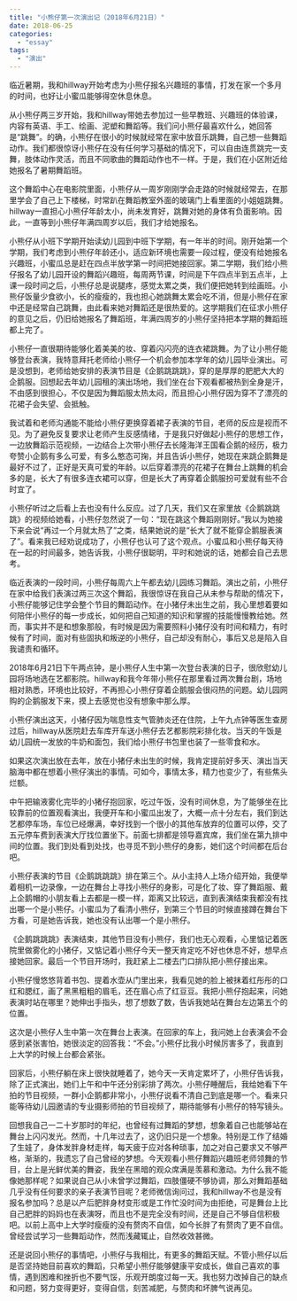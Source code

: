 ```yaml
---
title: "小熊仔第一次演出记（2018年6月21日）"
date: 2018-06-25
categories: 
  - "essay"
tags: 
  - "演出"
---
```


临近暑期，我和hillway开始考虑为小熊仔报名兴趣班的事情，打发在家一个多月的时间，也好让小蜜瓜能够得空休息休息。

从小熊仔两三岁开始，我和hillway带她去参加过一些早教班、兴趣班的体验课，内容有英语、手工、绘画、泥塑和舞蹈等。我们问小熊仔最喜欢什么，她回答是“跳舞”。的确，小熊仔在很小的时候就经常在家中放音乐跳舞，自己想一些舞蹈动作。我们都很惊讶小熊仔在没有任何学习基础的情况下，可以自由连贯跳完一支舞，肢体动作灵活，而且不同歌曲的舞蹈动作也不一样。于是，我们在小区附近给她报名了暑期舞蹈班。

这个舞蹈中心在电影院里面，小熊仔从一周岁刚刚学会走路的时候就经常去，在那里学会了自己上下楼梯，时常趴在舞蹈教室外面的玻璃门上看里面的小姐姐跳舞。hillway一直担心小熊仔年龄太小，尚未发育好，跳舞对她的身体有负面影响。因此，一直等到小熊仔年满四周岁以后，我们才给她报名。

小熊仔从小班下学期开始读幼儿园到中班下学期，有一年半的时间。刚开始第一个学期，我们考虑到小熊仔年龄还小，适应新环境也需要一段过程，便没有给她报名兴趣班，小蜜瓜总是赶在四点半放学第一时间把她接回家。第二学期，我们给小熊仔报名了幼儿园开设的舞蹈兴趣班，每周两节课，时间是下午四点半到五点半，上课一段时间之后，小熊仔总是说腿疼，感觉太累之类，我们便把她转到绘画班。小熊仔饭量少食欲小，长的瘦瘦的，我也担心她跳舞太累会吃不消，但是小熊仔在家中还是经常自己跳舞，由此看来她对舞蹈还是很热爱的。这学期我们在征求小熊仔的意见之后，仍旧给她报名了舞蹈班，年满四周岁的小熊仔坚持把本学期的舞蹈班都上完了。

小熊仔一直很期待能够化着美美的妆、穿着闪闪亮的连衣裙跳舞。为了让小熊仔能够登台表演，我特意拜托老师给小熊仔一个机会参加本学年的幼儿园毕业演出。可是没想到，老师给她安排的表演节目是《企鹅跳跳跳》，穿的是厚厚的肥肥大大的企鹅服。回想起去年幼儿园租的演出场地，我们坐在台下观看都被热到全身是汗，不由感到很担心，不仅是因为舞蹈服太热太闷，而且担心小熊仔因为穿不了漂亮的花裙子会失望、会抵触。

我试着和老师沟通能不能给小熊仔更换穿着裙子表演的节目，老师的反应是视而不见。为了避免反复要求让老师产生反感情绪，于是我只好做起小熊仔的思想工作，一边放舞蹈示范视频，一边结合上次带小熊仔去长隆海洋王国看企鹅的经历，极力夸赞小企鹅有多么可爱，有多么憨态可掬，并且告诉小熊仔，她现在来跳企鹅舞是最好不过了，正好是天真可爱的年龄。以后穿着漂亮的花裙子在舞台上跳舞的机会多的是，长大了有很多连衣裙可以穿，但是长大了再穿着企鹅服扮可爱就有些不合时宜了。

小熊仔听过之后看上去也没有什么反应。过了几天，我们又在家里放《企鹅跳跳跳》的视频给她看，小熊仔忽然说了一句：“现在跳这个舞蹈刚刚好。”我以为她接下来会说“再过一个月就太热了”之类，结果她说的是“长大了就不能穿企鹅服表演了”。看来我已经劝说成功了，小熊仔也认可了这个观点。小蜜瓜和小熊仔每天待在一起的时间最多，她告诉我，小熊仔很聪明，平时和她说的话，她都会自己去思考。

临近表演的一段时间，小熊仔每周六上午都去幼儿园练习舞蹈。演出之前，小熊仔在家中给我们表演过两三次这个舞蹈，我很惊讶在我自己从未参与帮助的情况下，小熊仔能够记住学会整个节目的舞蹈动作。在小猪仔未出生之前，我心里想着要如何陪伴小熊仔的每一步成长，如何把自己知道的知识和掌握的技能慢慢教给她。然而，事实并不是和想象那般，有时候是因为需要照料小猪仔没有时间和精力，有时候有了时间，面对有些固执和叛逆的小熊仔，自己却没有耐心，事后又总是陷入自我谴责和循环。

2018年6月21日下午两点钟，是小熊仔人生中第一次登台表演的日子，很欣慰幼儿园将场地选在艺都影院。hillway和我今年带小熊仔在那里看过两次舞台剧，场地相对熟悉，环境也比较好，不再担心小熊仔穿着企鹅服会很闷热的问题。幼儿园网购的企鹅服发下来，摸上去感觉也没有想象中那么厚。

小熊仔演出这天，小猪仔因为喘息性支气管肺炎还在住院，上午九点钟等医生查房过后，hillway从医院赶去车库开车送小熊仔去艺都影院彩排化妆。当天的午饭是幼儿园统一发放的牛奶和面包，我们给小熊仔书包里也装了一些零食和水。

如果这次演出放在去年，放在小猪仔未出生的时候，我肯定提前好多天、演出当天脑海中都在想着小熊仔演出的事情。可如今，事情太多，精力也变少了，有些焦头烂额。

中午把输液雾化完毕的小猪仔抱回家，吃过午饭，没有时间休息，为了能够坐在比较靠前的位置观看演出，我便开车和小蜜瓜出发了，大概一点十分左右，我们到达艺都停车场，车位已经爆满，幸好找到一个很小的其他车放弃的位置可以停，交了五元停车费到表演大厅找位置坐下。前面七排都是领导嘉宾席，我们坐在第九排中间的位置。我们到处看到处找，也寻觅不到小熊仔的身影，她们这个时间都在后台吧。

小熊仔表演的节目《企鹅跳跳跳》排在第三个。从小主持人上场介绍开始，我便举着相机一边录像，一边在舞台上寻找小熊仔的身影，可是化了妆、穿了舞蹈服、戴上企鹅帽的小朋友看上去都是一模一样，距离又比较远，直到表演结束我都没有找出哪一个是小熊仔。小蜜瓜为了看清小熊仔，到第三个节目的时候直接蹲在舞台下方看，可是她告诉我，她也没有认出哪一个是小熊仔。

《企鹅跳跳跳》表演结束，其他节目没有小熊仔，我们也无心观看，心里惦记着医院里做雾化的小猪仔，又惦记着小熊仔今天一整天肯定吃不好也休息不好，想早点接她回家。最后一个节目开场时，我赶紧上二楼去门口排队把小熊仔接出来。

小熊仔慢悠悠背着书包、提着水壶从门里出来，我看见她的脸上被抹着红彤彤的口红和腮红，画了黑黑粗粗的眉毛，还在眉心点了红豆豆。我把小熊仔抱起来，问她表演时站在哪里？她伸出手指头，想了想数了数，告诉我她站在舞台左边第五个的位置。

这次是小熊仔人生中第一次在舞台上表演。在回家的车上，我问她上台表演会不会感到紧张害怕，她很淡定的回答我：“不会。”小熊仔比我小时候厉害多了，我直到上大学的时候上台都会紧张。

回家后，小熊仔躺在床上很快就睡着了，她今天一天肯定累坏了，小熊仔告诉我，除了正式演出，她们上午和中午还分别彩排了两次。小熊仔睡醒后，我给她看下午拍的节目视频，一群小企鹅都非常小，小熊仔说看不清自己到底是哪一个。看来只能等待幼儿园邀请的专业摄影师拍的节目视频了，期待能够有小熊仔的特写镜头。

回想我自己一二十岁那时的年纪，也曾经有过舞蹈的梦想，想象着自己也能够站在舞台上闪闪发光。然而，十几年过去了，这仍旧只是一个想象。特别是工作了结婚了生娃了，身体发胖身材走样，每天疲于应对各种琐事，加之对自己要求又不够严格，渐渐的，我遗忘了自己曾经的梦想。今天观看小熊仔舞蹈兴趣班老师领舞的节目，台上是光鲜优美的舞姿，我坐在黑暗的观众席满是羡慕和激动。为什么我不能像她那样呢？如果说自己从小未曾学过舞蹈，四肢僵硬不够协调，那么对舞蹈基础几乎没有任何要求的亲子表演节目呢？老师微信询问过，我和hillway不也是没有报名参加吗？总是以产后肥胖身材变形或是工作忙没时间为由拒绝，可是舞台上比自己肥胖的妈妈也在表演呀，而且也不是完全没有时间，还是自己不够自信积极吧。以前上高中上大学时瘦瘦的没有赘肉不自信，如今长胖了有赘肉了更不自信。曾经尝试学习一些舞蹈动作，然而浅藏辄止，自然收效甚微。

还是说回小熊仔的事情吧，小熊仔与我相比，有更多的舞蹈天赋。不管小熊仔以后是否坚持她目前喜欢的舞蹈，只希望小熊仔能够健康平安成长，做自己喜欢的事情，遇到困难和挫折也不要气馁，乐观开朗度过每一天。我也努力改掉自己的缺点和问题，努力变得更好，变得自信，刻苦减肥，与赘肉和坏脾气说再见。
